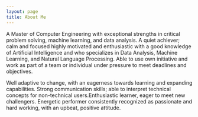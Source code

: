 ```yaml
---
layout: page
title: About Me
---
```


A Master of Computer Engineering with exceptional strengths in critical problem
solving, machine learning, and data analysis.  A quiet achiever; calm and
focused highly motivated and enthusiastic with a good knowledge of Artificial
Intelligence and who specializes in Data Analysis, Machine Learning, and Natural
Language Processing. Able to use own initiative and work as part of a team or
individual under pressure to meet deadlines and objectives.

Well adaptive to change, with an eagerness towards learning and expanding
capabilities. Strong communication skills; able to interpret technical concepts
for non-technical users.Enthusiastic learner, eager to meet new challengers.
Energetic performer consistently recognized as passionate and hard working, with
an upbeat, positive attitude.
